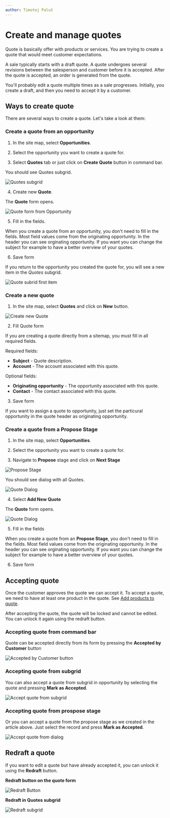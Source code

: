 ```yaml
---
author: Timotej Paluš
---
```


# Create and manage quotes
Quote is basically offer with products or services. You are trying to create a quote that would meet customer expectations.

A sale typically starts with a draft quote. A quote undergoes several revisions between the salesperson and customer before it is accepted. After the quote is accepted, an order is generated from the quote.

You'll probably edit a quote multiple times as a sale progresses. Initially, you create a draft, and then you need to accept it by a customer.

## Ways to create quote
There are several ways to create a quote. Let's take a look at them:
### Create a quote from an opportunity

1) In the site map, select **Opportunities**.

2) Select the opportunity you want to create a quote for.

3) Select **Quotes** tab or just click on **Create Quote** button in command bar.

You should see Quotes subgrid.

![Quotes subgrid](/.attachments/ModelDrivenAppUserGuide/quotesSubgrid.png)

4) Create new **Quote**.

The **Quote** form opens.

![Quote form from Opportunity](/.attachments/ModelDrivenAppUserGuide/quoteFormOpp.png)

5) Fill in the fields.

When you create a quote from an opportunity, you don't need to fill in the fields. Most field values come from the originating opportunity. In the header you can see orginating opportunity. If you want you can change the subject for example to have a better overview of your quotes.

6) Save form

If you return to the opportunity you created the quote for, you will see a new item in the _Quotes_ subgrid.

![Quote subrid first item](/.attachments/ModelDrivenAppUserGuide/quoteSubgridFirstItem.png)

### Create a new quote
1) In the site map, select **Quotes** and click on **New** button.

![Create new Quote](/.attachments/ModelDrivenAppUserGuide/createQuote.png)

2) Fill Quote form

If you are creating a quote directly from a sitemap, you must fill in all required fields.

Required fields:

* **Subject** - Quote description.
* **Account** - The account associated with this quote.

Optional fields:

* **Originating opportunity** - The opportunity associated with this quote.
* **Contact** - The contact associated with this quote.

3) Save form

If you want to assign a quote to opportunity, just set the particural opportunity in the quote header as originating opportunity.

### Create a quote from a Propose Stage

1) In the site map, select **Opportunities**.

2) Select the opportunity you want to create a quote for.

3) Navigate to **Propose** stage and click on **Next Stage**

![Propose Stage](/.attachments/ModelDrivenAppUserGuide/proposeStage.png)

You should see dialog with all Quotes.

![Quote Dialog](/.attachments/ModelDrivenAppUserGuide/quoteDialog.png)

4) Select **Add New Quote**

The **Quote** form opens.

![Quote Dialog](/.attachments/ModelDrivenAppUserGuide/quoteFormDialog.png)

5) Fill in the fields

When you create a quote from an **Propose Stage**, you don't need to fill in the fields. Most field values come from the originating opportunity. In the header you can see orginating opportunity. If you want you can change the subject for example to have a better overview of your quotes.

6) Save form

## Accepting quote
Once the customer approves the quote we can accept it. To accept a quote, we need to have at least one product in the quote. See [Add products to quote](/en/user-guide/model-driven-apps/business-process/sales/add-products-to-quote-order/).

After accepting the quote, the quote will be locked and cannot be edited. You can unlock it again using the redraft button.

### Accepting quote from command bar
Quote can be accepted directly from its form by pressing the **Accepted by Customer** button

![Accepted by Customer button](/.attachments/ModelDrivenAppUserGuide/acceptQuoteButton.png)

### Accepting quote from subgrid
You can also accept a quote from subgrid in opportunity by selecting the quote and pressing **Mark as Accepted**.

![Accept quote from subgrid](/.attachments/ModelDrivenAppUserGuide/acceptQuoteSubgrid.png)

### Accepting quote from prospose stage
Or you can accept a quote from the propose stage as we created in the article above. Just select the record and press **Mark as Accepted**.

![Accept quote from dialog](/.attachments/ModelDrivenAppUserGuide/acceptQuoteDialog.png)

## Redraft a quote
If you want to edit a quote but have already accepted it, you can unlock it using the **Redraft** button.

**Redraft button on the quote form**

![Redraft Button](/.attachments/ModelDrivenAppUserGuide/redraftButton.png)

**Redraft in Quotes subgrid**

![Redraft subgrid](/.attachments/ModelDrivenAppUserGuide/redraftSubgrid.png)